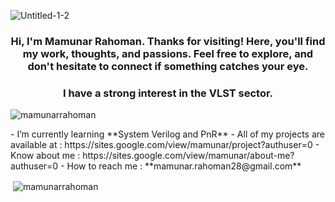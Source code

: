 ![Untitled-1-2](https://github.com/user-attachments/assets/92e0b7cb-3cc9-4151-a5b9-fb4a19ea4d90)
<h3 align="center">Hi, I'm Mamunar Rahoman. Thanks for visiting! Here, you'll find my work, thoughts, and passions. Feel free to explore, and don't hesitate to connect if something catches your eye.</h3>
<h3 align="center">I have a strong interest in the VLST sector.</h3>
<p align="left"> <img src="https://komarev.com/ghpvc/?username=mamunarrahoman&label=Profile%20views&color=0e75b6&style=flat" alt="mamunarrahoman" /> </p>
- I’m currently learning **System Verilog and PnR**
- All of my projects are available at : https://sites.google.com/view/mamunar/project?authuser=0
- Know about me : https://sites.google.com/view/mamunar/about-me?authuser=0
- How to reach me : **mamunar.rahoman28@gmail.com**
<p>&nbsp;<img align="center" src="https://github-readme-stats.vercel.app/api?username=mamunarrahoman&show_icons=true&locale=en" alt="mamunarrahoman" /></p>
